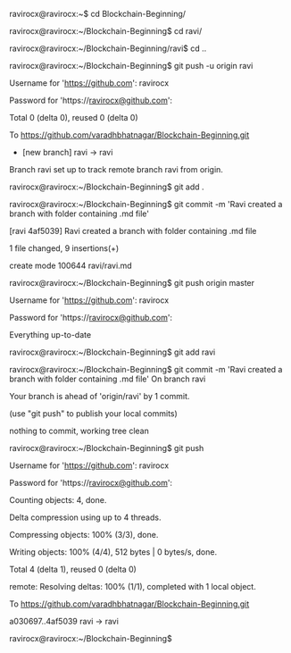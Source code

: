 ravirocx@ravirocx:~$ cd Blockchain-Beginning/

ravirocx@ravirocx:~/Blockchain-Beginning$ cd ravi/

ravirocx@ravirocx:~/Blockchain-Beginning/ravi$ cd ..

ravirocx@ravirocx:~/Blockchain-Beginning$ git push -u origin ravi

Username for 'https://github.com': ravirocx

Password for 'https://ravirocx@github.com': 

Total 0 (delta 0), reused 0 (delta 0)

To https://github.com/varadhbhatnagar/Blockchain-Beginning.git

 * [new branch]      ravi -> ravi
 
Branch ravi set up to track remote branch ravi from origin.

ravirocx@ravirocx:~/Blockchain-Beginning$ git add .

ravirocx@ravirocx:~/Blockchain-Beginning$ git commit -m 'Ravi created a branch with folder containing .md file'

[ravi 4af5039] Ravi created a branch with folder containing .md file

 1 file changed, 9 insertions(+)
 
 create mode 100644 ravi/ravi.md
 
ravirocx@ravirocx:~/Blockchain-Beginning$ git push origin master

Username for 'https://github.com': ravirocx

Password for 'https://ravirocx@github.com': 

Everything up-to-date

ravirocx@ravirocx:~/Blockchain-Beginning$ git add ravi

ravirocx@ravirocx:~/Blockchain-Beginning$ git commit -m 'Ravi created a branch with folder containing .md file'
On branch ravi

Your branch is ahead of 'origin/ravi' by 1 commit.

  (use "git push" to publish your local commits)
  
nothing to commit, working tree clean

ravirocx@ravirocx:~/Blockchain-Beginning$ git push

Username for 'https://github.com': ravirocx

Password for 'https://ravirocx@github.com': 

Counting objects: 4, done.

Delta compression using up to 4 threads.

Compressing objects: 100% (3/3), done.

Writing objects: 100% (4/4), 512 bytes | 0 bytes/s, done.

Total 4 (delta 1), reused 0 (delta 0)

remote: Resolving deltas: 100% (1/1), completed with 1 local object.

To https://github.com/varadhbhatnagar/Blockchain-Beginning.git

   a030697..4af5039  ravi -> ravi
   
ravirocx@ravirocx:~/Blockchain-Beginning$ 



